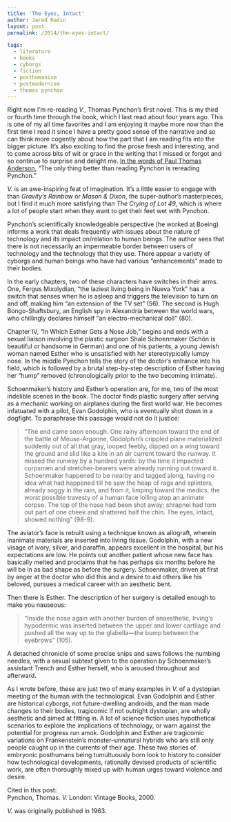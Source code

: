 ```yaml
---
title: 'The Eyes, Intact'
author: Jared Radin
layout: post
permalink: /2014/the-eyes-intact/

tags:
  - literature
  - books
  - cyborgs
  - fiction
  - posthumanism
  - postmodernism
  - thomas pynchon
---
```

Right now I&#8217;m re-reading *V.*, Thomas Pynchon&#8217;s first novel. This is my third or fourth time through the book, which I last read about four years ago. This is one of my all time favorites and I am enjoying it maybe more now than the first time I read it since I have a pretty good sense of the narrative and so can think more cogently about how the part that I am reading fits into the bigger picture. It&#8217;s also exciting to find the prose fresh and interesting, and to come across bits of wit or grace in the writing that I missed or forgot and so continue to surprise and delight me. <a href="http://nyti.ms/1sxlLs7" target="_blank">In the words of Paul Thomas Anderson</a>, “The only thing better than reading Pynchon is rereading Pynchon.”<!--more-->

*V.* is an awe-inspiring feat of imagination. It&#8217;s a little easier to engage with than *Gravity&#8217;s Rainbow* or *Mason & Dixon*, the super-author&#8217;s masterpieces, but I find it much more satisfying than *The Crying of Lot 49*, which is where a lot of people start when they want to get their feet wet with Pynchon.

Pynchon&#8217;s scientifically knowledgeable perspective (he worked at Boeing) informs a work that deals frequently with issues about the nature of technology and its impact on/relation to human beings. The author sees that there is not necessarily an impermeable border between users of technology and the technology that they use. There appear a variety of cyborgs and human beings who have had various “enhancements” made to their bodies.

In the early chapters, two of these characters have switches in their arms. One, Fergus Mixolydian, “the laziest living being in Nueva York” has a switch that senses when he is asleep and triggers the television to turn on and off, making him “an extension of the TV set” (56). The second is Hugh Bongo-Shaftsbury, an English spy in Alexandria between the world wars, who chillingly declares himself “an electro-mechanical doll” (80).

Chapter IV, “In Which Esther Gets a Nose Job,” begins and ends with a sexual liaison involving the plastic surgeon Shale Schoenmaker (Schön is beautiful or handsome in German) and one of his patients, a young Jewish woman named Esther who is unsatisfied with her stereotypically lumpy nose. In the middle Pynchon tells the story of the doctor&#8217;s entrance into his field, which is followed by a brutal step-by-step description of Esther having her “hump” removed (chronologically prior to the two becoming intimate).

Schoenmaker&#8217;s history and Esther&#8217;s operation are, for me, two of the most indelible scenes in the book. The doctor finds plastic surgery after serving as a mechanic working on airplanes during the first world war. He becomes infatuated with a pilot, Evan Godolphin, who is eventually shot down in a dogfight. To paraphrase this passage would not do it justice:

> “The end came soon enough. One rainy afternoon toward the end of the battle of Meuse-Argonne, Godolphin&#8217;s crippled plane materialized suddenly out of all that gray, looped feebly, dipped on a wing toward the ground and slid like a kite in an air current toward the runway. It missed the runway by a hundred yards: by the time it impacted corpsmen and stretcher-bearers were already running out toward it. Schoenmaker happened to be nearby and tagged along, having no idea what had happened till he saw the heap of rags and splinters, already soggy in the rain, and from it, limping toward the medics, the worst possible travesty of a human face lolling atop an animate corpse. The top of the nose had been shot away; shrapnel had torn out part of one cheek and shattered half the chin. The eyes, intact, showed nothing” (98-9).

The aviator&#8217;s face is rebuilt using a technique known as allograft, wherein inanimate materials are inserted into living tissue. Godolphin, with a new visage of ivory, silver, and paraffin, appears excellent in the hospital, but his expectations are low. He points out another patient whose new face has basically melted and proclaims that he has perhaps six months before he will be in as bad shape as before the surgery. Schoenmaker, driven at first by anger at the doctor who did this and a desire to aid others like his beloved, pursues a medical career with an aesthetic bent.

Then there is Esther. The description of her surgery is detailed enough to make you nauseous:

> “Inside the nose again with another burden of anaesthetic, Irving&#8217;s hypodermic was inserted between the upper and lower cartilage and pushed all the way up to the glabella—the bump between the eyebrows” (105).

A detached chronicle of some precise snips and saws follows the numbing needles, with a sexual subtext given to the operation by Schoenmaker&#8217;s assistant Trench and Esther herself, who is aroused throughout and afterward.

As I wrote before, these are just two of many examples in *V.* of a dystopian meeting of the human with the technological. Evan Godolphin and Esther are historical cyborgs, not future-dwelling androids, and the man made changes to their bodies, tragicomic if not outright dystopian, are wholly aesthetic and aimed at fitting in. A lot of science fiction uses hypothetical scenarios to explore the implications of technology, or warn against the potential for progress run amok. Godolphin and Esther are tragicomic variations on Frankenstein&#8217;s monster&#8211;unnatural hybrids who are still only people caught up in the currents of their age. These two stories of embryonic posthumans being tumultuously born look to history to consider how technological developments, rationally devised products of scientific work, are often thoroughly mixed up with human urges toward violence and desire.

Cited in this post:  
Pynchon, Thomas. *V.* London: Vintage Books, 2000.

*V.* was originally published in 1963.
